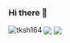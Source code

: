 ### Hi there 👋

<!--
**tksh164/tksh164** is a ✨ _special_ ✨ repository because its `README.md` (this file) appears on your GitHub profile.

Here are some ideas to get you started:

- 🔭 I’m currently working on ...
- 🌱 I’m currently learning ...
- 👯 I’m looking to collaborate on ...
- 🤔 I’m looking for help with ...
- 💬 Ask me about ...
- 📫 How to reach me: ...
- 😄 Pronouns: ...
- ⚡ Fun fact: ...
-->



<img align="center" src="https://github-readme-streak-stats.herokuapp.com/?user=tksh164">

<img align="center" src="https://github-readme-stats.vercel.app/api?username=tksh164&show_icons=true&locale=en">

<img align="left" src="https://github-readme-stats.vercel.app/api/top-langs?username=tksh164&show_icons=true&locale=en&layout=compact" alt="tksh164">
